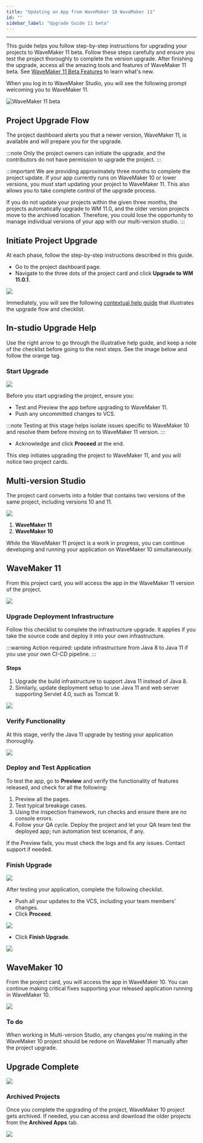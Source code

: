 ```yaml
---
title: "Updating an App from WaveMaker 10 WaveMaker 11"
id: ""
sidebar_label: "Upgrade Guide 11 beta"
---
```

---

This guide helps you follow step-by-step instructions for upgrading your projects to WaveMaker 11 beta. Follow these steps carefully and ensure you test the project thoroughly to complete the version upgrade. After finishing the upgrade, access all the amazing tools and features of WaveMaker 11 beta. See [WaveMaker 11 Beta Features](/learn/app-development/wavemaker-overview/wavemaker-11-beta) to learn what's new.

When you log in to WaveMaker Studio, you will see the following prompt welcoming you to WaveMaker 11.

![WaveMaker 11 beta](/learn/assets/wavemaker-11-beta.png)

## Project Upgrade Flow

The project dashboard alerts you that a newer version, WaveMaker 11, is available and will prepare you for the upgrade. 

:::note
Only the project owners can initiate the upgrade, and the contributors do not have permission to upgrade the project.
:::

:::important
We are providing approximately three months to complete the project update. If your app currently runs on WaveMaker 10 or lower versions, you must start updating your project to WaveMaker 11. This also allows you to take complete control of the upgrade process. 

If you do not update your projects within the given three months, the projects automatically upgrade to WM 11.0, and the older version projects move to the archived location. Therefore, you could lose the opportunity to manage individual versions of your app with our multi-version studio.
:::

## Initiate Project Upgrade

At each phase, follow the step-by-step instructions described in this guide.

- Go to the project dashboard page.
- Navigate to the three dots of the project card and click **Upgrade to WM 11.0.1**.

![](/learn/assets/initiate-project-upgrade.png)

Immediately, you will see the following [contextual help guide](#in-studio-upgrade-help) that illustrates the upgrade flow and checklist.

## In-studio Upgrade Help

Use the right arrow to go through the illustrative help guide, and keep a note of the checklist before going to the next steps. See the image below and follow the orange tag.

### Start Upgrade

![](/learn/assets/help-start-upgrade.png)

Before you start upgrading the project, ensure you: 

- Test and Preview the app before upgrading to WaveMaker 11.
- Push any uncommitted changes to VCS.

:::note
Testing at this stage helps isolate issues specific to WaveMaker 10 and resolve them before moving on to WaveMaker 11 version. 
:::

- Acknowledge and click **Proceed** at the end. 

This step initiates upgrading the project to WaveMaker 11, and you will notice two project cards.

## Multi-version Studio

The project card converts into a folder that contains two versions of the same project, including versions 10 and 11.

![](/learn/assets/converts-into-two-project-cards.png)

1. **WaveMaker 11**
2. **WaveMaker 10**

While the WaveMaker 11 project is a work in progress, you can continue developing and running your application on WaveMaker 10 simultaneously.

## WaveMaker 11

From this project card, you will access the app in the WaveMaker 11 version of the project. 

![](/learn/assets/project-card-wavemaker-11.png)

### Upgrade Deployment Infrastructure

Follow this checklist to complete the infrastructure upgrade. It applies if you take the source code and deploy it into your own infrastructure.

:::warning
Action required: update infrastructure from Java 8 to Java 11 if you use your own CI-CD pipeline. 
:::

#### Steps

1. Upgrade the build infrastructure to support Java 11 instead of Java 8.
2. Similarly, update deployment setup to use Java 11 and web server supporting Servlet 4.0, such as Tomcat 9. 

![](/learn/assets/help-upgrade-deployment-infra.png)

### Verify Functionality

At this stage, verify the Java 11 upgrade by testing your application thoroughly. 

![](/learn/assets/help-verify-functionality.png)

### Deploy and Test Application

To test the app, go to **Preview** and verify the functionality of features released, and check for all the following:

1. Preview all the pages.
2. Test typical breakage cases.
3. Using the inspection framework, run checks and ensure there are no console errors.
4. Follow your QA cycle. Deploy the project and let your QA team test the deployed app; run automation test scenarios, if any.

If the Preview fails, you must check the logs and fix any issues. Contact support if needed.

### Finish Upgrade

![](/learn/assets/help-finish-upgrade.png)

After testing your application, complete the following checklist. 

- Push all your updates to the VCS, including your team members' changes. 
- Click **Proceed**.

![](/learn/assets/push-to-vcs-upgrade.png)

- Click **Finish Upgrade**.

![](/learn/assets/finish-upgrade-wavemaker-11.png)

## WaveMaker 10

From the project card, you will access the app in WaveMaker 10. You can continue making critical fixes supporting your released application running in WaveMaker 10.

![](/learn/assets/project-card-wavemaker-10.png)

### To do

When working in Multi-version Studio, any changes you're making in the WaveMaker 10 project should be redone on WaveMaker 11 manually after the project upgrade.

## Upgrade Complete

![](/learn/assets/help-upgrade-complete.png)

### Archived Projects

Once you complete the upgrading of the project, WaveMaker 10 project gets archived. If needed, you can access and download the older projects from the **Archived Apps** tab.

![](/learn/assets/upgraded-project-archived.png)